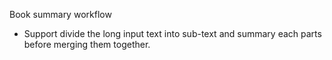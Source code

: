 Book summary workflow
* Support divide the long input text into sub-text and summary each parts before merging them together.
  
